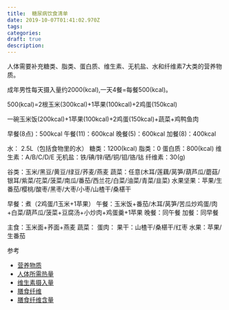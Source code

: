 ```yaml
---
title:  糖尿病饮食清单
date: 2019-10-07T01:41:02.970Z
tags: 
categories:
draft: true
description: 
---
```


人体需要补充糖类、脂类、蛋白质、维生素、无机盐、水和纤维素7大类的营养物质。


成年男性每天摄入量约2000(kcal),一天4餐=每餐500(kcal)。

500(kcal)=2根玉米(300kcal)+1苹果(100kcal)+2鸡蛋(150kcal)

一碗玉米饭(200kcal)+1苹果(100kcal)+2鸡蛋(150kcal)+蔬菜+鸡鸭鱼肉

早餐(8点)：500kcal
午餐(11)：600kcal
晚餐(5)：600kcal
加餐(8)：400kcal



水： 2.5L（包括食物里的水）
糖类：1200(kcal)
脂类：0
蛋白质：800(kcal)
维生素：A/B/C/D/E
无机盐：铁/碘/锌/硒/铜/钼/铬/钴
纤维素：30(g)


谷类：玉米/黑豆/黄豆/绿豆/荞麦/燕麦
蔬菜：任意(木耳/莲藕/莴笋/葫芦瓜/蘑菇/银耳/紫菜/花菜/菠菜/南瓜/番茄/西兰花/白菜/油菜/青菜/韭菜)
水果坚果：苹果/生番茄/樱桃/酸枣/黑枣/大枣/小枣/山楂干/桑椹干


早餐：煮（2鸡蛋/1玉米+1苹果）
午餐：玉米饭+番茄/木耳/莴笋/苦瓜炒鸡蛋/肉+白菜/葫芦瓜/菠菜+豆腐汤+小炒肉+鸡蛋羹+1苹果
晚餐：同午餐
加餐：同早餐

主食：玉米面+荞面+燕麦
蔬菜：
蛋肉：
果干：山楂干/桑椹干/红枣
水果：苹果/生番茄


参考

- [营养物质](https://baike.baidu.com/item/%E8%90%A5%E5%85%BB%E7%89%A9%E8%B4%A8)
- [人体所需热量](https://www.zhihu.com/question/21379172)
- [维生素摄入量](https://www.zhihu.com/question/270461437)
- [膳食纤维](http://wenda.qiezilife.com/article/382)
- [膳食纤维含量](https://gg1.chn.moe/extdomains/zh.wikipedia.org/zh-hans/%E7%BA%A4%E7%BB%B4%E7%B4%A0)